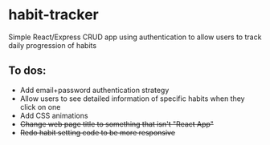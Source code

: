 # habit-tracker

Simple React/Express CRUD app using authentication to allow users to track daily progression of habits

## To dos:

- Add email+password authentication strategy
- Allow users to see detailed information of specific habits when they click on one
- Add CSS animations
- ~~Change web page title to something that isn't "React App"~~
- ~~Redo habit setting code to be more responsive~~
